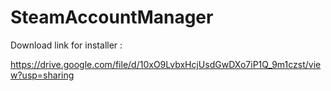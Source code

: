 # SteamAccountManager

Download link for installer :

https://drive.google.com/file/d/10xO9LvbxHcjUsdGwDXo7iP1Q_9m1czst/view?usp=sharing
